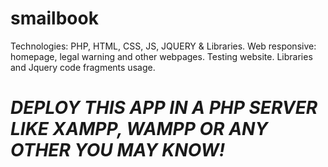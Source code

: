 # smailbook
Technologies: PHP, HTML, CSS, JS, JQUERY &amp; Libraries. Web responsive: homepage, legal warning and other webpages. Testing website. Libraries and Jquery code fragments usage.

# *DEPLOY THIS APP IN A PHP SERVER LIKE XAMPP, WAMPP OR ANY OTHER YOU MAY KNOW!*
